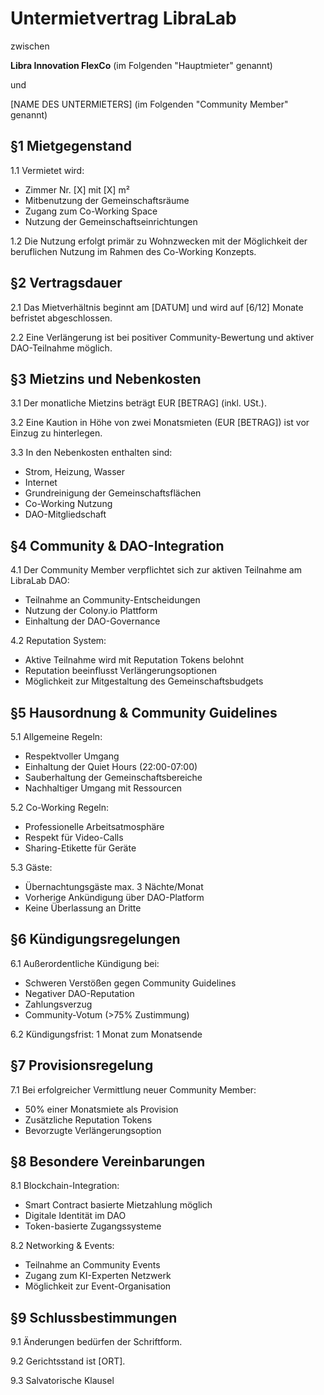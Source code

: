 # Untermietvertrag LibraLab

zwischen

**Libra Innovation FlexCo**
(im Folgenden "Hauptmieter" genannt)

und

[NAME DES UNTERMIETERS]
(im Folgenden "Community Member" genannt)

## §1 Mietgegenstand
1.1 Vermietet wird:
- Zimmer Nr. [X] mit [X] m²
- Mitbenutzung der Gemeinschaftsräume
- Zugang zum Co-Working Space
- Nutzung der Gemeinschaftseinrichtungen

1.2 Die Nutzung erfolgt primär zu Wohnzwecken mit der Möglichkeit der beruflichen Nutzung im Rahmen des Co-Working Konzepts.

## §2 Vertragsdauer
2.1 Das Mietverhältnis beginnt am [DATUM] und wird auf [6/12] Monate befristet abgeschlossen.

2.2 Eine Verlängerung ist bei positiver Community-Bewertung und aktiver DAO-Teilnahme möglich.

## §3 Mietzins und Nebenkosten
3.1 Der monatliche Mietzins beträgt EUR [BETRAG] (inkl. USt.).

3.2 Eine Kaution in Höhe von zwei Monatsmieten (EUR [BETRAG]) ist vor Einzug zu hinterlegen.

3.3 In den Nebenkosten enthalten sind:
- Strom, Heizung, Wasser
- Internet
- Grundreinigung der Gemeinschaftsflächen
- Co-Working Nutzung
- DAO-Mitgliedschaft

## §4 Community & DAO-Integration
4.1 Der Community Member verpflichtet sich zur aktiven Teilnahme am LibraLab DAO:
- Teilnahme an Community-Entscheidungen
- Nutzung der Colony.io Plattform
- Einhaltung der DAO-Governance

4.2 Reputation System:
- Aktive Teilnahme wird mit Reputation Tokens belohnt
- Reputation beeinflusst Verlängerungsoptionen
- Möglichkeit zur Mitgestaltung des Gemeinschaftsbudgets

## §5 Hausordnung & Community Guidelines
5.1 Allgemeine Regeln:
- Respektvoller Umgang
- Einhaltung der Quiet Hours (22:00-07:00)
- Sauberhaltung der Gemeinschaftsbereiche
- Nachhaltiger Umgang mit Ressourcen

5.2 Co-Working Regeln:
- Professionelle Arbeitsatmosphäre
- Respekt für Video-Calls
- Sharing-Etikette für Geräte

5.3 Gäste:
- Übernachtungsgäste max. 3 Nächte/Monat
- Vorherige Ankündigung über DAO-Platform
- Keine Überlassung an Dritte

## §6 Kündigungsregelungen
6.1 Außerordentliche Kündigung bei:
- Schweren Verstößen gegen Community Guidelines
- Negativer DAO-Reputation
- Zahlungsverzug
- Community-Votum (>75% Zustimmung)

6.2 Kündigungsfrist: 1 Monat zum Monatsende

## §7 Provisionsregelung
7.1 Bei erfolgreicher Vermittlung neuer Community Member:
- 50% einer Monatsmiete als Provision
- Zusätzliche Reputation Tokens
- Bevorzugte Verlängerungsoption

## §8 Besondere Vereinbarungen
8.1 Blockchain-Integration:
- Smart Contract basierte Mietzahlung möglich
- Digitale Identität im DAO
- Token-basierte Zugangssysteme

8.2 Networking & Events:
- Teilnahme an Community Events
- Zugang zum KI-Experten Netzwerk
- Möglichkeit zur Event-Organisation

## §9 Schlussbestimmungen
9.1 Änderungen bedürfen der Schriftform.

9.2 Gerichtsstand ist [ORT].

9.3 Salvatorische Klausel
